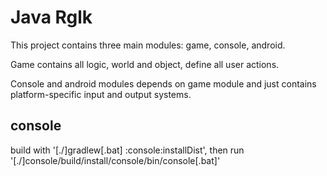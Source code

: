 # Java Rglk

This project contains three main modules: game, console, android.

Game contains all logic, world and object, define all user actions.

Console and android modules depends on game module and just contains platform-specific input and output systems.

## console
build with '[./]gradlew[.bat] :console:installDist', then run '[./]console/build/install/console/bin/console[.bat]'

